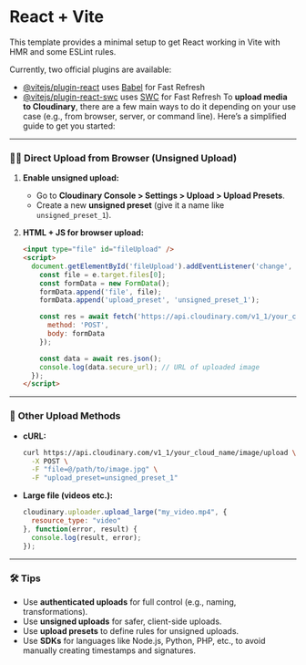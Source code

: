 # React + Vite

This template provides a minimal setup to get React working in Vite with HMR and some ESLint rules.

Currently, two official plugins are available:

- [@vitejs/plugin-react](https://github.com/vitejs/vite-plugin-react/blob/main/packages/plugin-react/README.md) uses [Babel](https://babeljs.io/) for Fast Refresh
- [@vitejs/plugin-react-swc](https://github.com/vitejs/vite-plugin-react-swc) uses [SWC](https://swc.rs/) for Fast Refresh
To **upload media to Cloudinary**, there are a few main ways to do it depending on your use case (e.g., from browser, server, or command line). Here’s a simplified guide to get you started:

---


### 🧑‍💻 **Direct Upload from Browser (Unsigned Upload)**

1. **Enable unsigned upload:**
   - Go to **Cloudinary Console > Settings > Upload > Upload Presets**.
   - Create a new **unsigned preset** (give it a name like `unsigned_preset_1`).

2. **HTML + JS for browser upload:**
   ```html
   <input type="file" id="fileUpload" />
   <script>
     document.getElementById('fileUpload').addEventListener('change', async (e) => {
       const file = e.target.files[0];
       const formData = new FormData();
       formData.append('file', file);
       formData.append('upload_preset', 'unsigned_preset_1');

       const res = await fetch('https://api.cloudinary.com/v1_1/your_cloud_name/image/upload', {
         method: 'POST',
         body: formData
       });

       const data = await res.json();
       console.log(data.secure_url); // URL of uploaded image
     });
   </script>
   ```

---

### 🧰 **Other Upload Methods**

- **cURL:**
   ```bash
   curl https://api.cloudinary.com/v1_1/your_cloud_name/image/upload \
     -X POST \
     -F "file=@/path/to/image.jpg" \
     -F "upload_preset=unsigned_preset_1"
   ```

- **Large file (videos etc.):**
   ```js
   cloudinary.uploader.upload_large("my_video.mp4", {
     resource_type: "video"
   }, function(error, result) {
     console.log(result, error);
   });
   ```

---

### 🛠️ Tips

- Use **authenticated uploads** for full control (e.g., naming, transformations).
- Use **unsigned uploads** for safer, client-side uploads.
- Use **upload presets** to define rules for unsigned uploads.
- Use **SDKs** for languages like Node.js, Python, PHP, etc., to avoid manually creating timestamps and signatures.

